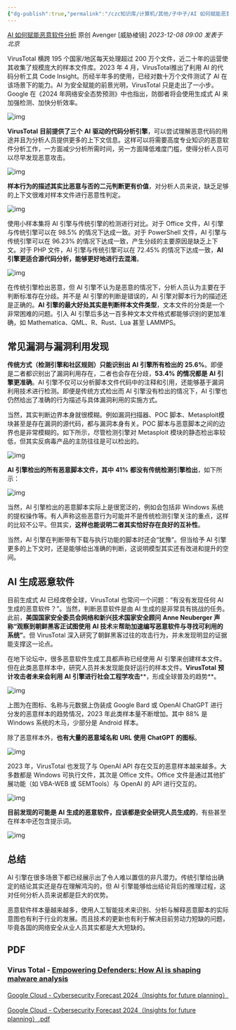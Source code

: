```yaml
---
{"dg-publish":true,"permalink":"/czc知识库/计算机/其他/子中子/AI 如何赋能恶意软件分析 1/","dgPassFrontmatter":true,"created":"2024-06-18T17:45:21.030+08:00","updated":"2024-12-08T12:27:44.636+08:00"}
---
```




[AI 如何赋能恶意软件分析](https://mp.weixin.qq.com/s/-0l0O48PYxmqg6Hd84D-CQ)
原创 Avenger [威胁棱镜] *2023-12-08 09:00* *发表于北京*



VirusTotal 横跨 195 个国家/地区每天处理超过 200 万个文件，近二十年的运营使其收集了规模庞大的样本文件库。2023 年 4 月，VirusTotal推出了利用 AI 的代码分析工具 Code Insight。历经半年多的使用，已经对数十万个文件测试了 AI 在该场景下的能力。AI 为安全赋能的前景光明，VirusTotal 只是走出了一小步。Google 在《2024 年网络安全态势预测》中也指出，防御者将会使用生成式 AI 来加强检测、加快分析效率。

![img](https://cdn.nlark.com/yuque/0/2023/png/1632223/1702016193424-eb12f223-3629-4569-87a5-153a4dc2bf3f.png)

**VirusTotal** **目前提供了三个** **AI** **驱动的代码分析引擎**，可以尝试理解恶意代码的用途并且为分析人员提供更多的上下文信息。这样可以将需要高度专业知识的恶意软件分析工作，一方面减少分析所需时间，另一方面降低难度门槛，使得分析人员可以尽早发现恶意攻击。

![img](https://cdn.nlark.com/yuque/0/2023/png/1632223/1702016193442-0901e459-0965-483f-be77-c3722e47137f.png)

**样本行为的描述其实比恶意与否的二元判断更有价值**，对分析人员来说，缺乏足够的上下文很难对样本文件进行恶意性判定。

![img](https://cdn.nlark.com/yuque/0/2023/png/1632223/1702016193566-837ed63e-7a01-4922-a144-f069e80a3b74.png)

使用小样本集将 AI 引擎与传统引擎的检测进行对比。对于 Office 文件，AI 引擎与传统引擎可以在 98.5% 的情况下达成一致。对于 PowerShell 文件，AI 引擎与传统引擎可以在 96.23% 的情况下达成一致，产生分歧的主要原因是缺乏上下文。对于 PHP 文件，AI 引擎与传统引擎可以在 72.45% 的情况下达成一致，**AI** **引擎更适合源代码分析，能够更好地进行去混淆**。

![img](https://cdn.nlark.com/yuque/0/2023/png/1632223/1702016193930-28efaeee-e55e-4ced-850b-822a269e0a3a.png)

在传统引擎检出恶意，但 AI 引擎不认为是恶意的情况下，分析人员认为主要在于判断标准存在分歧。并不是 AI 引擎的判断是错误的，AI 引擎对脚本行为的描述还是正确的。**AI** **引擎的最大好处其实是判断样本文件类型**，文本文件的分类是一个非常困难的问题。引入 AI 引擎后多达一百多种文本文件格式都能够识别的更加准确，如 Mathematica、QML、R、Rust、Lua 甚至 LAMMPS。

## 常见漏洞与漏洞利用发现

**传统方式（检测引擎和社区规则）只能识别出** **AI** **引擎所有检出的** **25.6%**。即便是二者都识别出了漏洞利用存在，二者也会存在分歧，**53.4%** **的情况都是** **AI** **引擎更准确**。AI 引擎不仅可以分析脚本文件代码中的注释和引用，还能够基于漏洞利用技术进行检测。即便是传统方式检出而 AI 引擎没有检出的情况下，AI 引擎也仍然给出了准确的行为描述与具体漏洞利用的实施方式。

当然，其实判断边界本身就很模糊。例如漏洞扫描器、POC 脚本、Metasploit模块甚至是存在漏洞的源代码，都与漏洞本身有关。POC 脚本与恶意脚本之间的边界也是非常模糊的。如下所示，尽管检测引擎对 Metasploit 模块的静态检出率较低，但其实反病毒产品的主防往往是可以检出的。

![img](https://cdn.nlark.com/yuque/0/2023/png/1632223/1702016194094-a41d9a44-d816-423f-bbd0-800b1b0e49fc.png)

**AI** **引擎检出的所有恶意脚本文件，其中** **41%** **都没有传统检测引擎检出**，如下所示：

![img](https://cdn.nlark.com/yuque/0/2023/png/1632223/1702016199021-c700efc8-ac55-49e1-8e37-e001c8f9e344.png)

当然，AI 引擎检出的恶意脚本实际上是很宽泛的，例如会包括非 Windows 系统的提权操作等。有人声称这些恶意行为可能并不是传统检测引擎关注的重点，这样的比较不公平。但其实，**这样也能说明二者其实恰好存在良好的互补性**。

当然，AI 引擎在判断带有下载与执行功能的脚本时还会“犹豫”。但当给予 AI 引擎更多的上下文时，还是能够给出准确的判断，这说明模型其实还有改进和提升的空间。

## AI 生成恶意软件

目前生成式 AI 已经席卷全球，VirusTotal 也常问一个问题：“有没有发现任何 AI 生成的恶意软件？”。当然，判断恶意软件是由 AI 生成的是非常具有挑战的任务。此前，**美国国家安全委员会网络和新兴技术国家安全顾问** **Anne Neuberger** **声称“观察到朝鲜黑客正试图使用** **AI 技术**来**帮助加速编写恶意软件与寻找可利用的系统”**。但 VirusTotal 深入研究了朝鲜黑客过往的攻击行为，并未发现明显的证据能支撑这一论点。

在地下论坛中，很多恶意软件生成工具都声称已经使用 AI 引擎来创建样本文件。但在此类恶意样本中，研究人员并未发现能良好运行的样本文件。**VirusTotal** **预计攻击者未来会利用** **AI** **引擎进行社会工程学攻击****，形成全球普及的趋势**。

![img](https://cdn.nlark.com/yuque/0/2023/png/1632223/1702016199282-7666cdbc-105c-4072-9566-e298dad97cd5.png)

上图为在图标、名称与元数据上伪装成 Google Bard 或 OpenAI ChatGPT 进行分发的恶意样本的趋势情况，2023 年此类样本量不断增加。其中 88% 是 Windows 系统的木马，少部分是 Android 样本。

除了恶意样本外，**也有大量的恶意域名和** **URL** **使用** **ChatGPT** **的图标**。

![img](https://cdn.nlark.com/yuque/0/2023/png/1632223/1702016199403-92e19ff1-c642-49ee-9639-acf094f2d340.png)

2023 年，VirusTotal 也发现了与 OpenAI API 存在交互的恶意样本越来越多。大多数都是 Windows 可执行文件，其次是 Office 文件。Office 文件是通过其他扩展功能（如 VBA-WEB 或 SEMTools）与 OpenAI 的 API 进行交互的。

![img](https://cdn.nlark.com/yuque/0/2023/png/1632223/1702016199472-a8c0ec19-2bcf-4602-aa4e-f85d8cd14195.png)

**目前发现的可能是** **AI** **生成的恶意软件，应该都是安全研究人员生成的**，有些甚至在样本中还包含提示词。

![img](https://cdn.nlark.com/yuque/0/2023/png/1632223/1702016200269-2ffb9a68-cbf5-4df2-9ab0-b154c0031da5.png)

## 总结

AI 引擎在很多场景下都已经展示出了令人难以置信的非凡潜力。传统引擎给出确定的结论其实还是存在理解鸿沟的，但 AI 引擎能够给出结论背后的推理过程，这对任何分析人员来说都是巨大的优势。

恶意软件样本量越来越多，使用人工智能技术来识别、分析与解释恶意脚本的实际意图也有利于行业的发展。而且技术的更新也有利于解决目前劳动力短缺的问题，毕竟各国的网络安全从业人员其实都是大大短缺的。

## PDF

### Virus Total - [Empowering Defenders: How AI is shaping malware analysis](https://assets.virustotal.com/reports/2023-ai)



[Google Cloud - Cybersecurity Forecast 2024（Insights for future planning）](https://services.google.com/fh/files/misc/google-cloud-cybersecurity-forecast-2024.pdf)

[Google Cloud - Cybersecurity Forecast 2024（Insights for future planning）.pdf](https://www.yuque.com/attachments/yuque/0/2023/pdf/1632223/1702016606290-b19328c0-e85e-43eb-9427-f6c71da477ef.pdf)

